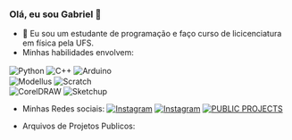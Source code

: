 ### Olá, eu sou Gabriel 👋
- 🌱 Eu sou um estudante de programação e faço curso de licicenciatura em física pela UFS.
- Minhas habilidades envolvem: 
<div style="display: inline_block">
  <img align="center" alt="Python" src="https://img.shields.io/badge/Python-3776AB?style=for-the-badge&logo=python&logoColor=white"/>
  <img align="center" alt="C++" src="https://img.shields.io/badge/C%2B%2B-00599C?style=for-the-badge&logo=c%2B%2B&logoColor=red"/>
  <img align="center" alt="Arduino" src="https://img.shields.io/badge/Arduino-00979D?style=for-the-badge&logo=arduino&logoColor=white"/>
  <br/>
  <img align="center" alt="Modellus" src="https://i.imgur.com/PT2Ngwu.jpg"/>
  <img align="center" alt="Scratch" src="https://i.imgur.com/JdGCSsV.jpg"/>
  <br/>
  <img align="center" alt="CorelDRAW" src="https://i.imgur.com/8VHvlJ1.jpg"/>
  <img align="center" alt="Sketchup" src="https://i.imgur.com/m4lFg8k.jpg"/>
</div>


- Minhas Redes sociais: 
[![Instagram](https://img.shields.io/badge/Instagram-E4405F?style=for-the-badge&logo=instagram&logoColor=black)](https://instagram.com/science_aqui?utm_medium=copy_link)  [![Instagram](https://img.shields.io/badge/Instagram-E4405F?style=for-the-badge&logo=instagram&logoColor=white)](https://instagram.com/gabriel_j.santos_?utm_medium=copy_link)
[![PUBLIC PROJECTS](https://img.shields.io/badge/Google%20Drive-4285F4?style=for-the-badge&logo=googledrive&logoColor=white)](https://drive.google.com/drive/folders/1bxT3k2MdrBuJUGibxx55kll2b39F4q_J?usp=sharing/)

- Arquivos de Projetos Publicos: 
<br/>




<!--
**gabrieljsantos/gabrieljsantos** is a ✨ _special_ ✨ repository because its `README.md` (this file) appears on your GitHub profile.

Here are some ideas to get you started:

- 🔭 I’m currently working on ...

- 👯 I’m looking to collaborate on ...
- 🤔 I’m looking for help with ...
- 💬 Ask me about ...
- 📫 How to reach me: ...
- 😄 Pronouns: ...
- ⚡ Fun fact: ...
-->
